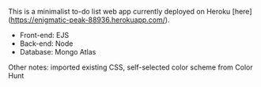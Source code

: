 This is a minimalist to-do list web app currently deployed on Heroku [here] (https://enigmatic-peak-88936.herokuapp.com/). 

- Front-end: EJS
- Back-end: Node
- Database: Mongo Atlas

Other notes: imported existing CSS, self-selected color scheme from Color Hunt
